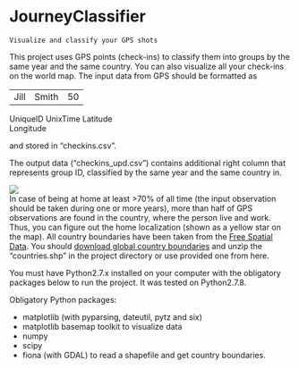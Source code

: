 JourneyClassifier
=================

    Visualize and classify your GPS shots

This project uses GPS points (check-ins) to classify them into groups by the same year and the same country. You can also visualize all your check-ins on the world map.
The input data from GPS should be formatted as
<div id="csv_format", style="width: 200px">
<table style="width:100%">
  <tr>
    <td>Jill</td>
    <td>Smith</td>		
    <td>50</td>
  </tr>
</table>
    <p>UniqueID    UnixTime    Latitude    Longitude</p>
</div>
and stored in “checkins.csv”.

The output data (“checkins_upd.csv”) contains additional right column that represents group ID, classified by the same year and the same country in.
<div><img src="https://www.dropbox.com/s/40b59n1qpfmg3i7/output_map.png?dl=1"/></div>
In case of being at home at least >70% of all time (the input observation should be taken during one or more years), more than half of GPS observations are found in the country, where the person live and work. Thus, you can figure out the home localization (shown as a yellow star on the map).
All country boundaries have been taken from the <a href="http://www.diva-gis.org/Data">Free Spatial Data</a>. You should <a href="http://biogeo.ucdavis.edu/data/world/countries_shp.zip">download global country boundaries</a> and unzip the “countries.shp” in the project directory or use provided one from here.

You must have Python2.7.x installed on your computer with the obligatory packages below to run the project. It was tested on Python2.7.8.
<p>Obligatory Python packages:</p>
<ul>
    <li>matplotlib (with pyparsing, dateutil, pytz and six)</li>
	<li>matplotlib basemap toolkit to visualize data</li>
	<li>numpy</li>
	<li>scipy</li>
	<li>fiona (with GDAL) to read a shapefile and get country boundaries.
</ul>
